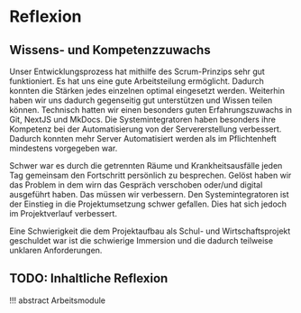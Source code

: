 # Reflexion

## Wissens- und Kompetenzzuwachs
Unser Entwicklungsprozess hat mithilfe des Scrum-Prinzips sehr gut funktioniert. Es hat uns eine gute Arbeitsteilung ermöglicht. Dadurch konnten die Stärken jedes einzelnen optimal eingesetzt werden. Weiterhin haben wir uns dadurch gegenseitig gut unterstützen und Wissen teilen können. 
Technisch hatten wir einen besonders guten Erfahrungszuwachs in Git, NextJS und MkDocs.
Die Systemintegratoren haben besonders ihre Kompetenz bei der Automatisierung von der Servererstellung verbessert. 
Dadurch konnten mehr Server Automatisiert werden als im Pflichtenheft mindestens vorgegeben war.

Schwer war es durch die getrennten Räume und Krankheitsausfälle jeden Tag gemeinsam den Fortschritt persönlich zu besprechen.
Gelöst haben wir das Problem in dem wirn das Gespräch verschoben oder/und digital ausgeführt haben.
Das müssen wir verbessern.
Den Systemintegratoren ist der Einstieg in die Projektumsetzung schwer gefallen. Dies hat sich jedoch im Projektverlauf verbessert.

Eine Schwierigkeit die dem Projektaufbau als Schul- und Wirtschaftsprojekt geschuldet war ist die schwierige Immersion und die dadurch teilweise unklaren Anforderungen.

## TODO: Inhaltliche Reflexion

!!! abstract 
Arbeitsmodule
